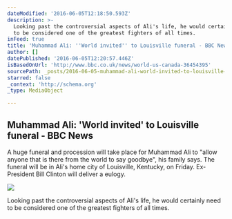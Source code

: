 ```yaml
---
dateModified: '2016-06-05T12:18:50.593Z'
description: >-
  Looking past the controversial aspects of Ali's life, he would certainly need
  to be considered one of the greatest fighters of all times.
inFeed: true
title: 'Muhammad Ali: ''World invited'' to Louisville funeral - BBC News'
author: []
datePublished: '2016-06-05T12:20:57.446Z'
isBasedOnUrl: 'http://www.bbc.co.uk/news/world-us-canada-36454395'
sourcePath: _posts/2016-06-05-muhammad-ali-world-invited-to-louisville-funeral-bbc-ne.md
starred: false
_context: 'http://schema.org'
_type: MediaObject

---
```

<article style=""><h1>Muhammad Ali: 'World invited' to Louisville funeral - BBC News</h1><p>A huge funeral and procession will take place for Muhammad Ali to "allow anyone that is there from the world to say goodbye", his family says. The funeral will be in Ali's home city of Louisville, Kentucky, on Friday. Ex-President Bill Clinton will deliver a eulogy.</p><img src="http://ichef-1.bbci.co.uk/news/1024/cpsprodpb/CA2E/production/_89885715_89885714.jpg" /></article>

Looking past the controversial aspects of Ali's life, he would certainly need to be considered one of the greatest fighters of all times.
